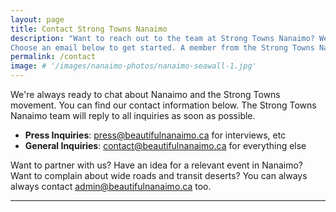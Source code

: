 ```yaml
---
layout: page
title: Contact Strong Towns Nanaimo
description: "Want to reach out to the team at Strong Towns Nanaimo? We're always open to chat about the Harbour City.
Choose an email below to get started. A member from the Strong Towns Nanaimo team will reply ASAP."
permalink: /contact
image: # '/images/nanaimo-photos/nanaimo-seawall-1.jpg'
---
```


We're always ready to chat about Nanaimo and the Strong Towns movement. 
You can find our contact information below. 
The Strong Towns Nanaimo team will reply to all inquiries as soon as possible. 

- **Press Inquiries**: [press@beautifulnanaimo.ca](mailto:press@beautifulnanaimo.ca) for interviews, etc
- **General Inquiries**: [contact@beautifulnanaimo.ca](mailto:contact@beautifulnanaimo.ca) for everything else

Want to partner with us? Have an idea for a relevant event in Nanaimo? Want to complain about wide roads and transit deserts? 
You can always always contact [admin@beautifulnanaimo.ca](mailto:admin@beautifulnanaimo.ca) too. 

***